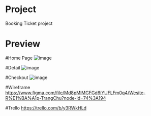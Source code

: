 # Project
Booking Ticket project
# Preview
#Home Page
![image](https://user-images.githubusercontent.com/79786230/137734155-2ac9cb12-0305-4d4d-8b29-6497e374a132.png)


#Detail
![image](https://user-images.githubusercontent.com/79786230/137734270-c8d0a5ee-9fd7-427d-a583-82aa5d084bdd.png)

#Checkout
![image](https://user-images.githubusercontent.com/79786230/137734441-c2ddab47-808e-48f1-88f4-4252739029a7.png)

#Wireframe
https://www.figma.com/file/Md8pMlMGFGd6iYUFLFm0q4/Wesite-R%E1%BA%A1p-TrangChu?node-id=74%3A194

#Trello
https://trello.com/b/y3RWkHLd
